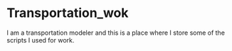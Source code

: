 # Transportation_wok
I am a transportation modeler and this is a place where I store some of the scripts I used for work.

